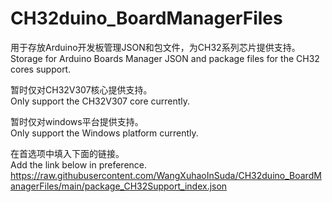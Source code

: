 # CH32duino_BoardManagerFiles
用于存放Arduino开发板管理JSON和包文件，为CH32系列芯片提供支持。<br>
Storage for Arduino Boards Manager JSON and package files for the CH32 cores support.

暂时仅对CH32V307核心提供支持。<br>
Only support the CH32V307 core currently.

暂时仅对windows平台提供支持。<br>
Only support the Windows platform currently.

在首选项中填入下面的链接。<br>
Add the link below in preference.
https://raw.githubusercontent.com/WangXuhaoInSuda/CH32duino_BoardManagerFiles/main/package_CH32Support_index.json
